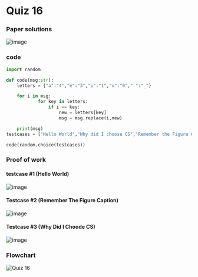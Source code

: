 # Quiz 16

### Paper solutions
![image](https://github.com/user-attachments/assets/72fd5935-ddc4-42d3-b023-47564ab03a82)

### code 

```.py
import random

def code(msg:str):
    letters = {"a":"4","e":"3","i":"1","o":"0"," ":"_"}

    for i in msg:
            for key in letters:
                if i == key:
                    new = letters[key]
                    msg = msg.replace(i,new)

    print(msg)
testcases = ["Hello World","Why did I choose CS","Remember the Figure Caption"]

code(random.choice(testcases))
```

### Proof of work

#### testcase #1 (Hello World)
![image](https://github.com/user-attachments/assets/0ea58e8f-e878-4a2d-855e-a205dd208592)

#### Testcase #2 (Remember The Figure Caption)
![image](https://github.com/user-attachments/assets/565ce593-35ac-43e7-9834-4153c9313fb9)

#### Testcase #3 (Why Did I Choode CS)
![image](https://github.com/user-attachments/assets/99939336-99e4-42f0-9582-e3d4d6eaa803)


### Flowchart
![Quiz 16](https://github.com/user-attachments/assets/7cea4e6e-7f0e-4366-877f-a264e2ae4cb5)
